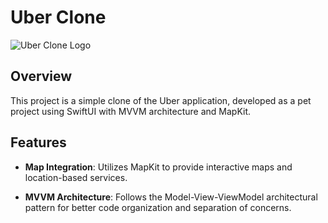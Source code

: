 # Uber Clone

![Uber Clone Logo](https://github.com/sher304/Uber-SwiftUI/assets/87121837/d9964d88-7651-4c9c-9df7-c0f2c8beabb4)

## Overview

This project is a simple clone of the Uber application, developed as a pet project using SwiftUI with MVVM architecture and MapKit.

## Features

- **Map Integration**: Utilizes MapKit to provide interactive maps and location-based services.

- **MVVM Architecture**: Follows the Model-View-ViewModel architectural pattern for better code organization and separation of concerns.

##
